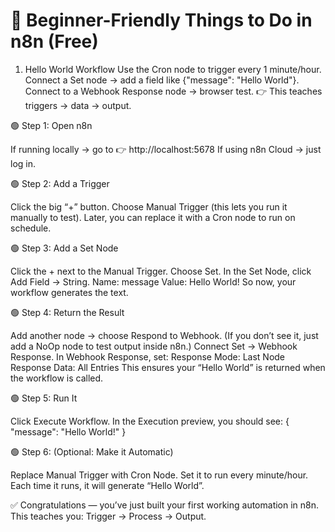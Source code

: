 # 🎯 Beginner-Friendly Things to Do in n8n (Free)
1. Hello World Workflow
Use the Cron node to trigger every 1 minute/hour.
Connect a Set node → add a field like {"message": "Hello World"}.
Connect to a Webhook Response node → browser test.
👉 This teaches triggers → data → output.


🟢 Step 1: Open n8n

If running locally → go to 👉 http://localhost:5678
If using n8n Cloud → just log in.

🟢 Step 2: Add a Trigger

Click the big “+” button.
Choose Manual Trigger (this lets you run it manually to test).
Later, you can replace it with a Cron node to run on schedule.

🟢 Step 3: Add a Set Node

Click the + next to the Manual Trigger.
Choose Set.
In the Set Node, click Add Field → String.
Name: message
Value: Hello World!
So now, your workflow generates the text.

🟢 Step 4: Return the Result

Add another node → choose Respond to Webhook.
(If you don’t see it, just add a NoOp node to test output inside n8n.)
Connect Set → Webhook Response.
In Webhook Response, set:
Response Mode: Last Node
Response Data: All Entries
This ensures your “Hello World” is returned when the workflow is called.

🟢 Step 5: Run It

Click Execute Workflow.
In the Execution preview, you should see:
{
  "message": "Hello World!"
}

🟢 Step 6: (Optional: Make it Automatic)

Replace Manual Trigger with Cron Node.
Set it to run every minute/hour.
Each time it runs, it will generate “Hello World”.

✅ Congratulations — you’ve just built your first working automation in n8n.
This teaches you: Trigger → Process → Output.

